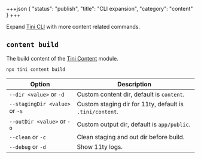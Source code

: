 +++json
{
  "status": "publish",
  "title": "CLI expansion",
  "category": "content"
}
+++

Expand [Tini CLI](/cli) with more content related commands.

## `content build`

The build content of the [Tini Content](/module/content) module.

```bash
npx tini content build
```

| Option                         | Description                                              |
| ------------------------------ | -------------------------------------------------------- |
| `--dir <value>` or `-d`        | Custom content dir, default is `content`.                |
| `--stagingDir <value>` or `-s` | Custom staging dir for 11ty, default is `.tini/content`. |
| `--outDir <value>` or `-o`     | Custom output dir, default is `app/public`.              |
| `--clean` or `-c`              | Clean staging and out dir before build.                  |
| `--debug` or `-d`              | Show 11ty logs.                                          |
